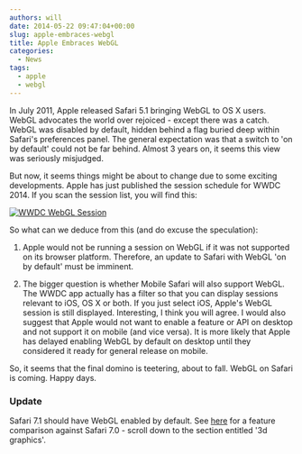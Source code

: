 ```yaml
---
authors: will
date: 2014-05-22 09:47:04+00:00
slug: apple-embraces-webgl
title: Apple Embraces WebGL
categories:
  - News
tags:
  - apple
  - webgl
---
```


In July 2011, Apple released Safari 5.1 bringing WebGL to OS X users. WebGL advocates the world over rejoiced - except there was a catch. WebGL was disabled by default, hidden behind a flag buried deep within Safari's preferences panel. The general expectation was that a switch to 'on by default' could not be far behind. Almost 3 years on, it seems this view was seriously misjudged.

But now, it seems things might be about to change due to some exciting developments. Apple has just published the session schedule for WWDC 2014. If you scan the session list, you will find this:

[![WWDC WebGL Session](/img/wwdc-webgl-session.png)](/img/wwdc-webgl-session.png)

So what can we deduce from this (and do excuse the speculation):

1. Apple would not be running a session on WebGL if it was not supported on its browser platform. Therefore, an update to Safari with WebGL 'on by default' must be imminent.

2. The bigger question is whether Mobile Safari will also support WebGL. The WWDC app actually has a filter so that you can display sessions relevant to iOS, OS X or both. If you just select iOS, Apple's WebGL session is still displayed. Interesting, I think you will agree. I would also suggest that Apple would not want to enable a feature or API on desktop and not support it on mobile (and vice versa). It is more likely that Apple has delayed enabling WebGL by default on desktop until they considered it ready for general release on mobile.

So, it seems that the final domino is teetering, about to fall. WebGL on Safari is coming. Happy days.

### Update

Safari 7.1 should have WebGL enabled by default. See [here](http://html5test.com/compare/browser/9b895f1cfb68b0d5/safari-7.0.html) for a feature comparison against Safari 7.0 - scroll down to the section entitled '3d graphics'.
